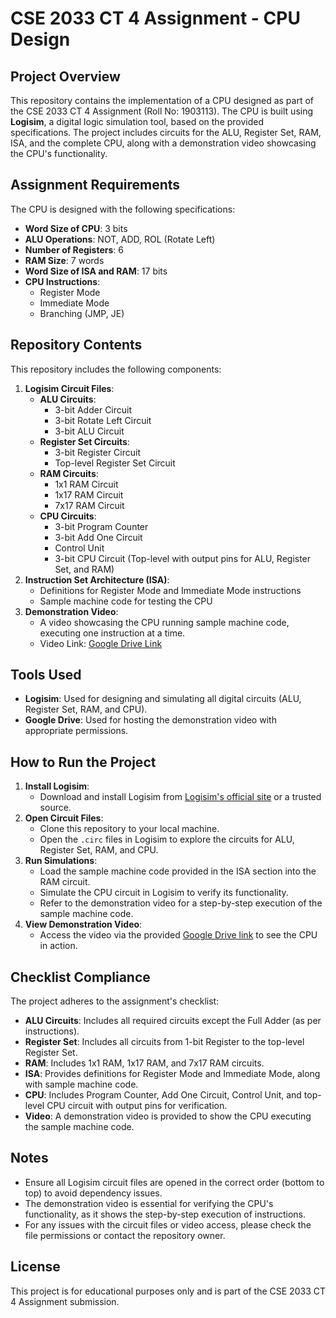 # CSE 2033 CT 4 Assignment - CPU Design

## Project Overview
This repository contains the implementation of a CPU designed as part of the CSE 2033 CT 4 Assignment (Roll No: 1903113). The CPU is built using **Logisim**, a digital logic simulation tool, based on the provided specifications. The project includes circuits for the ALU, Register Set, RAM, ISA, and the complete CPU, along with a demonstration video showcasing the CPU's functionality.

## Assignment Requirements
The CPU is designed with the following specifications:
- **Word Size of CPU**: 3 bits
- **ALU Operations**: NOT, ADD, ROL (Rotate Left)
- **Number of Registers**: 6
- **RAM Size**: 7 words
- **Word Size of ISA and RAM**: 17 bits
- **CPU Instructions**: 
  - Register Mode
  - Immediate Mode
  - Branching (JMP, JE)

## Repository Contents
This repository includes the following components:
1. **Logisim Circuit Files**:
   - **ALU Circuits**:
     - 3-bit Adder Circuit
     - 3-bit Rotate Left Circuit
     - 3-bit ALU Circuit
   - **Register Set Circuits**:
     - 3-bit Register Circuit
     - Top-level Register Set Circuit
   - **RAM Circuits**:
     - 1x1 RAM Circuit
     - 1x17 RAM Circuit
     - 7x17 RAM Circuit
   - **CPU Circuits**:
     - 3-bit Program Counter
     - 3-bit Add One Circuit
     - Control Unit
     - 3-bit CPU Circuit (Top-level with output pins for ALU, Register Set, and RAM)
2. **Instruction Set Architecture (ISA)**:
   - Definitions for Register Mode and Immediate Mode instructions
   - Sample machine code for testing the CPU
3. **Demonstration Video**:
   - A video showcasing the CPU running sample machine code, executing one instruction at a time.
   - Video Link: [Google Drive Link](https://drive.google.com/file/d/1HeJczZHHHeJ8BAnUJy1mZLIY4GcYSTylk/view?usp=drive_link)

## Tools Used
- **Logisim**: Used for designing and simulating all digital circuits (ALU, Register Set, RAM, and CPU).
- **Google Drive**: Used for hosting the demonstration video with appropriate permissions.

## How to Run the Project
1. **Install Logisim**:
   - Download and install Logisim from [Logisim's official site](http://www.cburch.com/logisim/) or a trusted source.
2. **Open Circuit Files**:
   - Clone this repository to your local machine.
   - Open the `.circ` files in Logisim to explore the circuits for ALU, Register Set, RAM, and CPU.
3. **Run Simulations**:
   - Load the sample machine code provided in the ISA section into the RAM circuit.
   - Simulate the CPU circuit in Logisim to verify its functionality.
   - Refer to the demonstration video for a step-by-step execution of the sample machine code.
4. **View Demonstration Video**:
   - Access the video via the provided [Google Drive link](https://drive.google.com/file/d/1HeJczZHHHeJ8BAnUJy1mZLIY4GcYSTylk/view?usp=drive_link) to see the CPU in action.

## Checklist Compliance
The project adheres to the assignment's checklist:
- **ALU Circuits**: Includes all required circuits except the Full Adder (as per instructions).
- **Register Set**: Includes all circuits from 1-bit Register to the top-level Register Set.
- **RAM**: Includes 1x1 RAM, 1x17 RAM, and 7x17 RAM circuits.
- **ISA**: Provides definitions for Register Mode and Immediate Mode, along with sample machine code.
- **CPU**: Includes Program Counter, Add One Circuit, Control Unit, and top-level CPU circuit with output pins for verification.
- **Video**: A demonstration video is provided to show the CPU executing the sample machine code.

## Notes
- Ensure all Logisim circuit files are opened in the correct order (bottom to top) to avoid dependency issues.
- The demonstration video is essential for verifying the CPU's functionality, as it shows the step-by-step execution of instructions.
- For any issues with the circuit files or video access, please check the file permissions or contact the repository owner.

## License
This project is for educational purposes only and is part of the CSE 2033 CT 4 Assignment submission.
